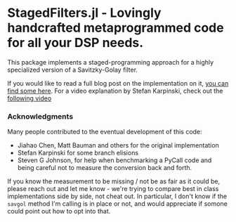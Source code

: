 # StagedFilters.jl - Lovingly handcrafted metaprogrammed code for all your DSP needs.

This package implements a staged-programming approach for a highly specialized version of a Savitzky-Golay filter.

If you would like to read a full blog post on the implementation on it, [you can find some here](miguelraz.github.io/blog).
For a video explanation by Stefan Karpinski, check out the [following video](https://www.youtube.com/watch?v=DRKKAFYM9yo&feature=youtu.be&t=2047)

### Acknowledgments

Many people contributed to the eventual development of this code:
- Jiahao Chen, Matt Bauman and others for the original implementation
- Stefan Karpinski for some branch elisions
- Steven G Johnson, for help when benchmarking a PyCall code and being careful not to measure the conversion back and forth.

If you know the measurement to be missing / not be as fair as it could be, please reach out and let me know - we're trying to compare best in class implementations side by side, not cheat out. In particular, I don't know if the `savgol` method I'm calling is in place or not, and would appreciate if somone could point out how to opt into that.

